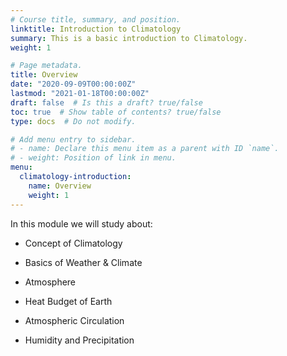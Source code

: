 ```yaml
---
# Course title, summary, and position.
linktitle: Introduction to Climatology
summary: This is a basic introduction to Climatology.
weight: 1

# Page metadata.
title: Overview
date: "2020-09-09T00:00:00Z"
lastmod: "2021-01-18T00:00:00Z"
draft: false  # Is this a draft? true/false
toc: true  # Show table of contents? true/false
type: docs  # Do not modify.

# Add menu entry to sidebar.
# - name: Declare this menu item as a parent with ID `name`.
# - weight: Position of link in menu.
menu:
  climatology-introduction:
    name: Overview
    weight: 1
---
```


In this module we will study about:

- Concept of Climatology

- Basics of Weather & Climate

- Atmosphere

- Heat Budget of Earth

- Atmospheric Circulation

- Humidity and Precipitation




